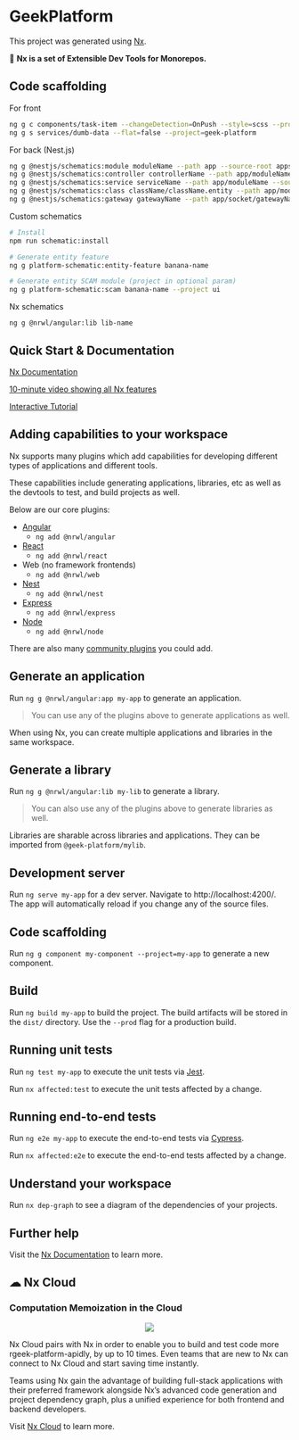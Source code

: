 # GeekPlatform

This project was generated using [Nx](https://nx.dev).

🔎 **Nx is a set of Extensible Dev Tools for Monorepos.**


## Code scaffolding

For front
```bash
ng g c components/task-item --changeDetection=OnPush --style=scss --project=geek-platform
ng g s services/dumb-data --flat=false --project=geek-platform
```

For back (Nest.js)
```bash
ng g @nestjs/schematics:module moduleName --path app --source-root apps/geek-platform-api/src
ng g @nestjs/schematics:controller controllerName --path app/moduleName  --source-root apps/geek-platform-api/src
ng g @nestjs/schematics:service serviceName --path app/moduleName --source-root apps/geek-platform-api/src
ng g @nestjs/schematics:class className/className.entity --path app/moduleName --source-root apps/geek-platform-api/src --spec
ng g @nestjs/schematics:gateway gatewayName --path app/socket/gatewayName  --source-root apps/geek-platform-api/src
```

Custom schematics
```bash
# Install
npm run schematic:install

# Generate entity feature
ng g platform-schematic:entity-feature banana-name

# Generate entity SCAM module (project in optional param)
ng g platform-schematic:scam banana-name --project ui
```

Nx schematics
```
ng g @nrwl/angular:lib lib-name
```

## Quick Start & Documentation

[Nx Documentation](https://nx.dev/angular)

[10-minute video showing all Nx features](https://nx.dev/angular/getting-started/what-is-nx)

[Interactive Tutorial](https://nx.dev/angular/tutorial/01-create-application)

## Adding capabilities to your workspace

Nx supports many plugins which add capabilities for developing different types of applications and different tools.

These capabilities include generating applications, libraries, etc as well as the devtools to test, and build projects as well.

Below are our core plugins:

- [Angular](https://angular.io)
  - `ng add @nrwl/angular`
- [React](https://reactjs.org)
  - `ng add @nrwl/react`
- Web (no framework frontends)
  - `ng add @nrwl/web`
- [Nest](https://nestjs.com)
  - `ng add @nrwl/nest`
- [Express](https://expressjs.com)
  - `ng add @nrwl/express`
- [Node](https://nodejs.org)
  - `ng add @nrwl/node`

There are also many [community plugins](https://nx.dev/nx-community) you could add.

## Generate an application

Run `ng g @nrwl/angular:app my-app` to generate an application.

> You can use any of the plugins above to generate applications as well.

When using Nx, you can create multiple applications and libraries in the same workspace.

## Generate a library

Run `ng g @nrwl/angular:lib my-lib` to generate a library.

> You can also use any of the plugins above to generate libraries as well.

Libraries are sharable across libraries and applications. They can be imported from `@geek-platform/mylib`.

## Development server

Run `ng serve my-app` for a dev server. Navigate to http://localhost:4200/. The app will automatically reload if you change any of the source files.

## Code scaffolding

Run `ng g component my-component --project=my-app` to generate a new component.

## Build

Run `ng build my-app` to build the project. The build artifacts will be stored in the `dist/` directory. Use the `--prod` flag for a production build.

## Running unit tests

Run `ng test my-app` to execute the unit tests via [Jest](https://jestjs.io).

Run `nx affected:test` to execute the unit tests affected by a change.

## Running end-to-end tests

Run `ng e2e my-app` to execute the end-to-end tests via [Cypress](https://www.cypress.io).

Run `nx affected:e2e` to execute the end-to-end tests affected by a change.

## Understand your workspace

Run `nx dep-graph` to see a diagram of the dependencies of your projects.

## Further help

Visit the [Nx Documentation](https://nx.dev/angular) to learn more.

## ☁ Nx Cloud

### Computation Memoization in the Cloud

<p align="center"><img src="https://raw.githubusercontent.com/nrwl/nx/master/images/nx-cloud-card.png"></p>

Nx Cloud pairs with Nx in order to enable you to build and test code more rgeek-platform-apidly, by up to 10 times. Even teams that are new to Nx can connect to Nx Cloud and start saving time instantly.

Teams using Nx gain the advantage of building full-stack applications with their preferred framework alongside Nx’s advanced code generation and project dependency graph, plus a unified experience for both frontend and backend developers.

Visit [Nx Cloud](https://nx.app/) to learn more.
